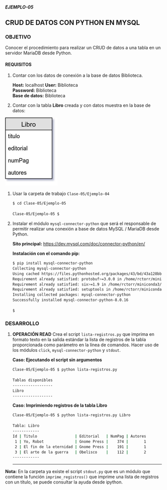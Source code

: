 ##### EJEMPLO-05
## CRUD DE DATOS CON PYTHON EN MYSQL

### OBJETIVO
Conocer el procedimiento para realizar un CRUD de datos a una tabla en un servidor MariaDB desde Python.

#### REQUISITOS
1. Contar con los datos de conexión a la base de datos Biblioteca.

   __Host:__ localhost
   __User:__ Biblioteca \
   __Password:__ Biblioteca \
   __Base de datos:__ Biblioteca

1. Contar con la tabla __Libro__ creada y con datos muestra en la base de datos:

  ![Tabla Libro](assets/tabla-libro.jpg)

1. Usar la carpeta de trabajo `Clase-05/Ejemplo-04`

   ```sh
   $ cd Clase-05/Ejemplo-05

   Clase-05/Ejemplo-05 $
   ```

1. Instalar el módulo `mysql-connector-python` que será el responsable de permitir realizar una conexión a base de datos MySQL / MariaDB desde Python.

   __Sito principal:__
   https://dev.mysql.com/doc/connector-python/en/

   __Instalación con el comando pip:__
   ```sh
   $ pip install mysql-connector-python
   Collecting mysql-connector-python
   Using cached https://files.pythonhosted.org/packages/43/bd/43a128bbd6a3237d6f255c7afaa9308430d5c90f8db8371276169722f037/mysql_connector_python-8.0.16-cp37-cp37m-manylinux1_x86_64.whl
   Requirement already satisfied: protobuf>=3.0.0 in /home/rctorr/miniconda3/lib/python3.7/site-packages (from mysql-connector-python) (3.7.1)
   Requirement already satisfied: six>=1.9 in /home/rctorr/miniconda3/lib/python3.7/site-packages (from protobuf>=3.0.0->mysql-connector-python) (1.12.0)
   Requirement already satisfied: setuptools in /home/rctorr/miniconda3/lib/python3.7/site-packages (from protobuf>=3.0.0->mysql-connector-python) (41.0.0)
   Installing collected packages: mysql-connector-python
   Successfully installed mysql-connector-python-8.0.16

   $
   ```

### DESARROLLO
1. __OPERACIÓN READ__ Crea el script `lista-registros.py` que imprima en formato texto en la salida estándar la lista de registros de la tabla proporcionada como parámetro en la línea de comandos. Hacer uso de los módulos `click`, `mysql-connector-python` y `stdout`.

   __Caso: Ejecutando el script sin argumentos__

   ```sh
   Clase-05/Ejemplo-05 $ python lista-registros.py

   Tablas disponibles
   ------------------
   Libro
   ------------------
   ```

   __Caso: Imprimiendo registros de la tabla Libro__

   ```sh
   Clase-05/Ejemplo-05 $ python lista-registros.py Libro

   Tabla: Libro
   ------------
   Id | Titulo                 | Editorial   | NumPag | Autores
    1 | Yo, Robot              | Gnome Press |    374 |       1
    2 | El fin de la eternidad | Gnome Press |    191 |       1
    3 | El arte de la guerra   | Obelisco    |    112 |       2
   ------------
   ```
   ***

__Nota:__ En la carpeta ya existe el script `stdout.py` que es un módulo que contiene la función `imprime_registros()` que imprime una lista de registros con un título, se puede consultar la ayuda desde ipython.
